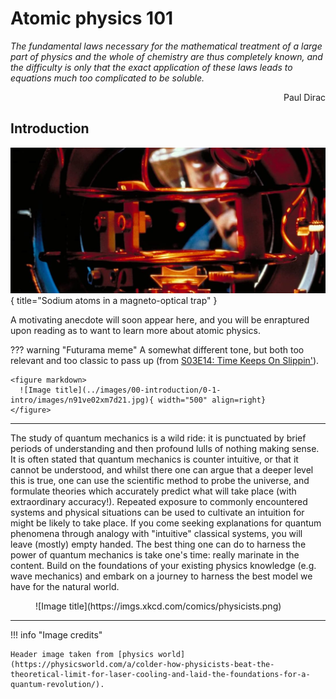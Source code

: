 # Atomic physics 101

_The fundamental laws necessary for the mathematical treatment of a large part of physics and the whole of chemistry are thus completely known, and the difficulty is only that the exact application of these laws leads to equations much too complicated to be soluble._

<p align=right> Paul Dirac </p>

## Introduction

![](../images/00-introduction/0-1-intro/header.jpg){ title="Sodium atoms in a magneto-optical trap" }

A motivating anecdote will soon appear here, and you will be enraptured upon reading as to want to learn more about atomic physics.

??? warning "Futurama meme"
    A somewhat different tone, but both too relevant and too classic to pass up (from [S03E14: Time Keeps On Slippin'](https://www.imdb.com/title/tt0584462/)).

    <figure markdown>
      ![Image title](../images/00-introduction/0-1-intro/images/n91ve02xm7d21.jpg){ width="500" align=right}
    </figure>

---

The study of quantum mechanics is a wild ride: it is punctuated by brief periods of understanding and then profound lulls of nothing making sense. It is often stated that quantum mechanics is counter intuitive, or that it cannot be understood, and whilst there one can argue that a deeper level this is true, one can use the scientific method to probe the universe, and formulate theories which accurately predict what will take place (with extraordinary accuracy!). Repeated exposure to commonly encountered systems and physical situations can be used to cultivate an intuition for might be likely to take place. If you come seeking explanations for quantum phenomena through analogy with "intuitive" classical systems, you will leave (mostly) empty handed. The best thing one can do to harness the power of quantum mechanics is take one's time: really marinate in the content. Build on the foundations of your existing physics knowledge (e.g. wave mechanics) and embark on a journey to harness the best model we have for the natural world.

<figure markdown>
  ![Image title](https://imgs.xkcd.com/comics/physicists.png)
</figure>

---

!!! info "Image credits"

    Header image taken from [physics world](https://physicsworld.com/a/colder-how-physicists-beat-the-theoretical-limit-for-laser-cooling-and-laid-the-foundations-for-a-quantum-revolution/).
